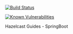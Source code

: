 [![Build Status](https://travis-ci.org/hazelcast-guides/caching-springboot-microservices-on-kubernetes.svg?branch=master)](https://travis-ci.org/hazelcast-guides/caching-springboot-microservices-on-kubernetes)

[![Known Vulnerabilities](https://snyk.io//test/github/hazelcast-guides/caching-springboot-microservices-on-kubernetes/badge.svg?targetFile=final/pom.xml)](https://snyk.io//test/github/hazelcast-guides/caching-springboot-microservices-on-kubernetes?targetFile=final/pom.xml)

Hazelcast Guides - SpringBoot

